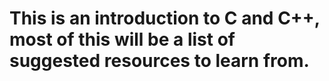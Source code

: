 # This is an introduction to C and C++, most of this will be a list of suggested resources to learn from.
